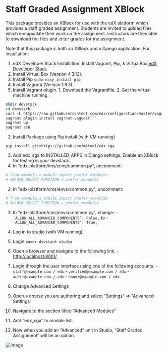 Staff Graded Assignment XBlock
==============================

This package provides an XBlock for use with the edX platform which provides a staff graded assignment. Students are invited to upload files which encapsulate their work on the assignment. Instructors are then able to download the files and enter grades for the assignment.

Note that this package is both an XBlock and a Django application. For installation:

1. edX Developer Stack Installation: Install Vagrant, Pip, & VirtualBox [edX Developer Stack](https://github.com/edx/configuration/wiki/edX-Developer-Stack)
  1. Install Virtual Box (Version 4.3.12).
  2. Install Pip `sudo easy_install pip`
  3. Install Vagrant (Version 1.6.3).
  4. Install Vagrant plugin.
    1. Download the Vagrantfile.
    2. Get the virtual machine running.
```sh
mkdir devstack
cd devstack
curl –L https://raw.githubusercontent.com/edx/configuration/master/vagrant/release/devstack/Vagrantfile > Vagrantfile
vagrant plugin install vagrant-vbguest```
vagrant up
vagrant ssh
```

2. Install Package using Pip install (with VM running)

`pip install git+https://github.com/mitodl/edx-sga`

3. Add edx_sga to INSTALLED_APPS in Django settings. Enable an XBlock for testing in your devstack.
  1. In "edx-platform/lms/envs/common.py", uncomment:

```sh
# from xmodule.x_module import prefer_xmodules
# XBLOCK_SELECT_FUNCTION = prefer_xmodules
```

  2. In "edx-platform/cms/envs/common.py", uncomment:

```sh
# from xmodule.x_module import prefer_xmodules
# XBLOCK_SELECT_FUNCTION = prefer_xmodules
```

  3. In "edx-platform/cms/envs/common.py", change:
    - `‘ALLOW_ALL_ADVANCED_COMPONENTS’: False,`
    to
    - `‘ALLOW_ALL_ADVANCED_COMPONENTS’: True,`

4. Log in to studio (with VM running).
  1. Login `paver devstack studio`
  2. Open a browser and navigate to the following link.
    - [http://localhost:8001/](http://localhost:8001/)
  3. Login through the user interface using one of the following accounts.
    - `staff@example.com / edx`
    - `verified@example.com / edx`
    - `audit@example.com / edx`
    - `honor@example.com / edx`

5. Change Advanced Settings
  1. Open a course you are authoring and select "Settings" ⇒ "Advanced Settings
  2. Navigate to the section titled “Advanced Modules”
  3. Add “edx_sga” to module list.
  4. Now when you add an “Advanced” unit in Studio, “Staff Graded Assignment” will be an option.

![image](/../screenshots/img/screenshot-studio-new-unit.png?raw=tru)

